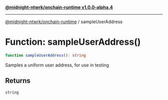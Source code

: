 [**@midnight-ntwrk/onchain-runtime v1.0.0-alpha.4**](../README.md)

***

[@midnight-ntwrk/onchain-runtime](../globals.md) / sampleUserAddress

# Function: sampleUserAddress()

```ts
function sampleUserAddress(): string
```

Samples a uniform user address, for use in testing

## Returns

`string`
